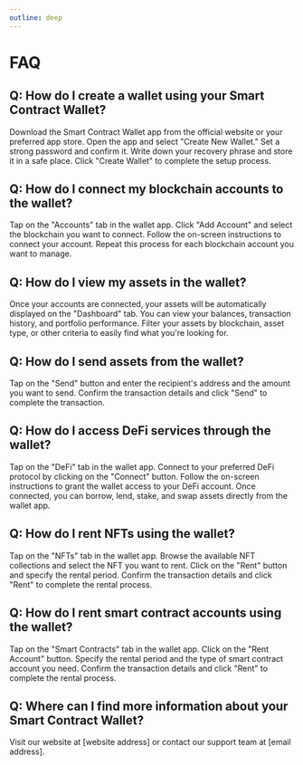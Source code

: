 ```yaml
---
outline: deep
---
```



# FAQ

## Q: How do I create a wallet using your Smart Contract Wallet?

Download the Smart Contract Wallet app from the official website or your preferred app store. Open the app and select "Create New Wallet." Set a strong password and confirm it. Write down your recovery phrase and store it in a safe place. Click "Create Wallet" to complete the setup process.

## Q: How do I connect my blockchain accounts to the wallet?

Tap on the "Accounts" tab in the wallet app. Click "Add Account" and select the blockchain you want to connect. Follow the on-screen instructions to connect your account. Repeat this process for each blockchain account you want to manage.

## Q: How do I view my assets in the wallet?

Once your accounts are connected, your assets will be automatically displayed on the "Dashboard" tab. You can view your balances, transaction history, and portfolio performance. Filter your assets by blockchain, asset type, or other criteria to easily find what you're looking for.

## Q: How do I send assets from the wallet?

Tap on the "Send" button and enter the recipient's address and the amount you want to send. Confirm the transaction details and click "Send" to complete the transaction.

## Q: How do I access DeFi services through the wallet?

Tap on the "DeFi" tab in the wallet app. Connect to your preferred DeFi protocol by clicking on the "Connect" button. Follow the on-screen instructions to grant the wallet access to your DeFi account. Once connected, you can borrow, lend, stake, and swap assets directly from the wallet app.

## Q: How do I rent NFTs using the wallet?

Tap on the "NFTs" tab in the wallet app. Browse the available NFT collections and select the NFT you want to rent. Click on the "Rent" button and specify the rental period. Confirm the transaction details and click "Rent" to complete the rental process.

## Q: How do I rent smart contract accounts using the wallet?

Tap on the "Smart Contracts" tab in the wallet app. Click on the "Rent Account" button. Specify the rental period and the type of smart contract account you need. Confirm the transaction details and click "Rent" to complete the rental process.

## Q: Where can I find more information about your Smart Contract Wallet?

Visit our website at [website address] or contact our support team at [email address].

